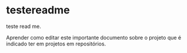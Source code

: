 # testereadme
teste read me. 

Aprender como editar este importante documento sobre o projeto que é indicado ter em projetos em repositórios.
